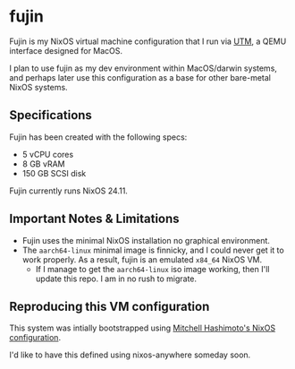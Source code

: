 # fujin
Fujin is my NixOS virtual machine configuration that I run via [UTM](https://mac.getutm.app/), a
QEMU interface designed for MacOS.

I plan to use fujin as my dev environment within MacOS/darwin systems, and perhaps later use this
configuration as a base for other bare-metal NixOS systems.

## Specifications
Fujin has been created with the following specs:
- 5 vCPU cores
- 8 GB vRAM
- 150 GB SCSI disk

Fujin currently runs NixOS 24.11.

## Important Notes & Limitations
- Fujin uses the minimal NixOS installation no graphical environment.
- The `aarch64-linux` minimal image is finnicky, and I could never get it to work properly.  As a
result, fujin is an emulated `x84_64` NixOS VM.
  - If I manage to get the `aarch64-linux` iso image working, then I'll update this repo.  I am
  in no rush to migrate.

## Reproducing this VM configuration
This system was intially bootstrapped using [Mitchell Hashimoto's NixOS configuration](https://github.com/mitchellh/nixos-config).

I'd like to have this defined using nixos-anywhere someday soon.

